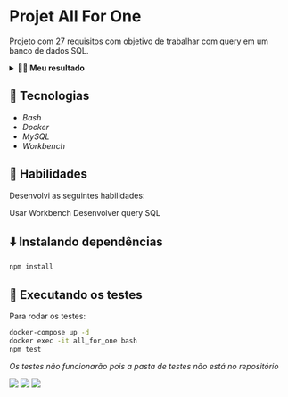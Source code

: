 
# Projet All For One

Projeto com 27 requisitos com objetivo de trabalhar com query em um banco de dados SQL.

<details>
  <summary><strong>👨‍💻 Meu resultado</strong></summary><br />
<img src="./images/2022-08-15 16-26-27_Trim.gif"/>
</details>

## 🚀 Tecnologias

* _Bash_
* _Docker_
* _MySQL_
* _Workbench_
## 📌 Habilidades
Desenvolvi as seguintes habilidades:

Usar Workbench
Desenvolver query SQL
## ⬇️ Instalando dependências
 ```bash
 npm install
 ```

## 🧪 Executando os testes
Para rodar os testes:

```bash
docker-compose up -d
docker exec -it all_for_one bash
npm test
```

_Os testes não funcionarão pois a pasta de testes não está no repositório_


<div> 
  <a href = "mailto:hsncorretor@gmail.com"><img src="https://img.shields.io/badge/-Gmail-%23333?style=for-the-badge&logo=gmail&logoColor=white" target="_blank"></a>
  <a href="https://www.linkedin.com/in/henriquen-dev/" target="_blank"><img src="https://img.shields.io/badge/-LinkedIn-%230077B5?style=for-the-badge&logo=linkedin&logoColor=white" target="_blank"></a>
    <a href="https://instagram.com/henrique.s.nasc" target="_blank"><img src="https://img.shields.io/badge/-Instagram-%23E4405F?style=for-the-badge&logo=instagram&logoColor=white" target="_blank"></a> 
</div>

